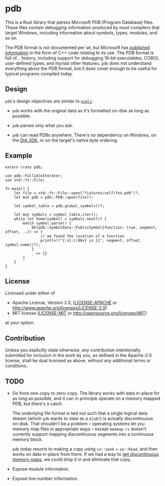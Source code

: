 pdb
===

This is a Rust library that parses Microsoft PDB (Program Database) files.
These files contain debugging information produced by most compilers that
target Windows, including information about symbols, types, modules, and so on.

The PDB format is not documented per sé, but Microsoft has [published
information](https://github.com/Microsoft/microsoft-pdb) in the form of C++
code relating to its use. The PDB format is full of... history, including
support for debugging 16-bit executables, COBOL user-defined types, and myriad
other features. `pdb` does not understand everything about the PDB format,
but it does cover enough to be useful for typical programs compiled today.

Design
---

`pdb`'s design objectives are similar to
[`gimli`](https://github.com/gimli-rs/gimli):

* `pdb` works with the original data as it's formatted on-disk as long as
  possible.

* `pdb` parses only what you ask.

* `pdb` can read PDBs anywhere. There's no dependency on Windows, on the
  [DIA SDK](https://msdn.microsoft.com/en-us/library/x93ctkx8.aspx), or on
  the target's native byte ordering.

Example
---

```
extern crate pdb;

use pdb::FallibleIterator;
use std::fs::File;

fn main() {
    let file = std::fs::File::open("fixtures/self/foo.pdb")?;
    let mut pdb = pdb::PDB::open(file)?;
    
    let symbol_table = pdb.global_symbols()?;
    
    let mut symbols = symbol_table.iter();
    while let Some(symbol) = symbols.next()? {
        match symbol.parse() {
            Ok(pdb::SymbolData::PublicSymbol{function: true, segment, offset, ..}) => {
                // we found the location of a function
                println!("{:x}:{:08x} is {}", segment, offset, symbol.name()?);
            }
            _ => {}
        }
    }
}
```

License
---

Licensed under either of

 * Apache License, Version 2.0, ([LICENSE-APACHE](LICENSE-APACHE) or http://www.apache.org/licenses/LICENSE-2.0)
 * MIT license ([LICENSE-MIT](LICENSE-MIT) or http://opensource.org/licenses/MIT)

at your option.

Contribution
---

Unless you explicitly state otherwise, any contribution intentionally submitted
for inclusion in the work by you, as defined in the Apache-2.0 license, shall be dual licensed as above, without any
additional terms or conditions.


TODO
---

* Go from one-copy to zero-copy. The library works with data in-place for as
  long as possible, and it can in principle operate on a memory mapped PDB,
  but there's a catch.
  
  The underlying file format is laid out such that a single logical data
  stream (which `pdb` wants to view as a `&[u8]`) is actually  discontinuous
  on-disk. That shouldn't be a problem – operating systems let you memory map
  files in appropriate ways – except `memmap-rs` doesn't currently support
  mapping discontinuous segments into a continuous memory block.
   
  `pdb` today resorts to making a copy using `io::Seek` + `io::Read`, and
  then works on data in-place from there. If we had a way to [get
  discontinuous memory
  maps](https://github.com/danburkert/memmap-rs/issues/30), we could drop it
  in and eliminate that copy.

* Expose module information.

* Expose line number information.
